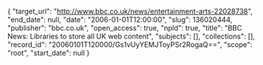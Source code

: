 {
  "target_url": "http://www.bbc.co.uk/news/entertainment-arts-22028738", 
  "end_date": null, 
  "date": "2006-01-01T12:00:00", 
  "slug": 136020444, 
  "publisher": "bbc.co.uk", 
  "open_access": true, 
  "npld": true, 
  "title": "BBC News: Libraries to store all UK web content", 
  "subjects": [], 
  "collections": [], 
  "record_id": "20060101T120000/Gs1vUyYEMJToyPSr2RogaQ==", 
  "scope": "root", 
  "start_date": null
}

